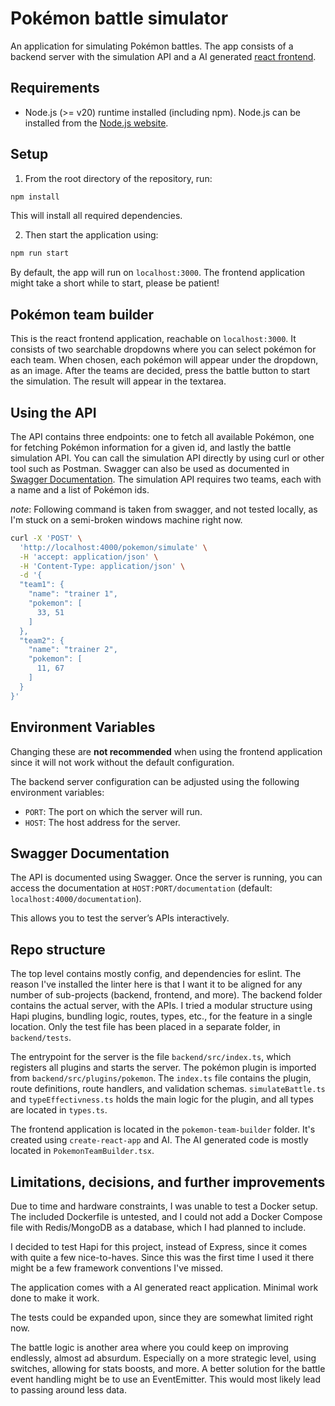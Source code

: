 # Pokémon battle simulator

An application for simulating Pokémon battles. The app consists of a backend server with the simulation API and a AI generated [react frontend](#pokémon-team-builder).

## Requirements

- Node.js (>= v20) runtime installed (including npm). Node.js can be installed from the [Node.js website](https://nodejs.org/en).

## Setup

1. From the root directory of the repository, run:

```sh
npm install
```

This will install all required dependencies.

2. Then start the application using:

```sh
npm run start
```

By default, the app will run on `localhost:3000`. The frontend application might take a short while to start, please be patient!

## Pokémon team builder

This is the react frontend application, reachable on `localhost:3000`. It consists of two searchable dropdowns where you can select pokémon for each team. When chosen, each pokémon will appear under the dropdown, as an image. After the teams are decided, press the battle button to start the simulation. The result will appear in the textarea.

## Using the API

The API contains three endpoints: one to fetch all available Pokémon, one for fetching Pokémon information for a given id, and lastly the battle simulation API. You can call the simulation API directly by using curl or other tool such as Postman. Swagger can also be used as documented in [Swagger Documentation](#swagger-documentation). The simulation API requires two teams, each with a name and a list of Pokémon ids.

_note_: Following command is taken from swagger, and not tested locally, as I'm stuck on a semi-broken windows machine right now.

```sh
curl -X 'POST' \
  'http://localhost:4000/pokemon/simulate' \
  -H 'accept: application/json' \
  -H 'Content-Type: application/json' \
  -d '{
  "team1": {
    "name": "trainer 1",
    "pokemon": [
      33, 51
    ]
  },
  "team2": {
    "name": "trainer 2",
    "pokemon": [
      11, 67
    ]
  }
}'
```

## Environment Variables

Changing these are **not recommended** when using the frontend application since it will not work without the default configuration.

The backend server configuration can be adjusted using the following environment variables:

- `PORT`: The port on which the server will run.
- `HOST`: The host address for the server.

## Swagger Documentation

The API is documented using Swagger. Once the server is running, you can access the documentation at `HOST:PORT/documentation` (default: `localhost:4000/documentation`).

This allows you to test the server’s APIs interactively.

## Repo structure

The top level contains mostly config, and dependencies for eslint. The reason I've installed the linter here is that I want it to be aligned for any number of sub-projects (backend, frontend, and more).
The backend folder contains the actual server, with the APIs. I tried a modular structure using Hapi plugins, bundling logic, routes, types, etc., for the feature in a single location. Only the test file
has been placed in a separate folder, in `backend/tests`.

The entrypoint for the server is the file `backend/src/index.ts`, which registers all plugins and starts the server. The pokémon plugin is imported from `backend/src/plugins/pokemon`. The `index.ts` file
contains the plugin, route definitions, route handlers, and validation schemas. `simulateBattle.ts` and `typeEffectivness.ts` holds the main logic for the plugin, and all types are located in `types.ts`.

The frontend application is located in the `pokemon-team-builder` folder. It's created using `create-react-app` and AI. The AI generated code is mostly located in `PokemonTeamBuilder.tsx`.

## Limitations, decisions, and further improvements

Due to time and hardware constraints, I was unable to test a Docker setup. The included Dockerfile is untested, and I could not add a Docker Compose file with Redis/MongoDB as a database, which I had planned to include.

I decided to test Hapi for this project, instead of Express, since it comes with quite a few nice-to-haves. Since this was the first time I used it there might be a few framework conventions I've missed.

The application comes with a AI generated react application. Minimal work done to make it work.

The tests could be expanded upon, since they are somewhat limited right now.

The battle logic is another area where you could keep on improving endlessly, almost ad absurdum. Especially on a more strategic level, using switches, allowing for stats boosts, and more. A better solution for
the battle event handling might be to use an EventEmitter. This would most likely lead to passing around less data.
